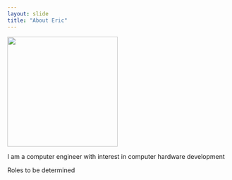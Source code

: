 ```yaml
---
layout: slide
title: "About Eric"
---
```


<img src="https://media-exp1.licdn.com/dms/image/C4D03AQEdg-oAZGuz_A/profile-displayphoto-shrink_200_200/0?e=1609372800&v=beta&t=SQCta7JFIIS3gG6CLEgPqYXBgs6wwNff7CKW3QoofGE" width="250" height="250">

I am a computer engineer with interest in computer hardware development

Roles to be determined
